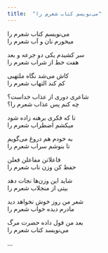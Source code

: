 ```yaml
---
title:  "می‌نویسم کتاب شعرم را"
---
```


می‌نویسم کتاب شعرم را  
میخورم نان و آب شعرم را  

سر کشیدم یکی دو جرعه و بعد  
هفت خط از شراب شعرم را  

کاش می‌شد نگاه ملتهبی  
کم کند التهاب شعرم را  

شاعری دوری از عذاب خداست؟  
چه کنم پس عذاب شعرم را؟  

تا که فکری برهنه زاده شود  
میکشم اضطراب شعرم را  

به خودم هم دروغ می‌گویم  
تا بنوشم سراب شعرم را  

فاعلاتن مفاعلن فعلن  
حفظ کن وزن ناب شعرم را  

شاید این وزن‌ها نجات دهد  
بیتی از منجلاب شعرم را  

شعر من روز خوش نخواهد دید  
مادرم دیده خواب شعرم را  

بعد من قول داده حضرت مرگ  
می‌نویسد کتاب شعرم را  

...
